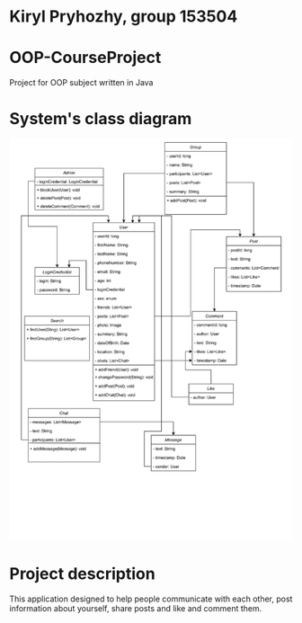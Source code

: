# Kiryl Pryhozhy, group 153504

# OOP-CourseProject

Project for OOP subject written in Java

# System's class diagram

![Diagram](diagram/UMLDiagram.png)

# Project description

This application designed to help people communicate with each other, post information about yourself, share posts and like and comment them.
